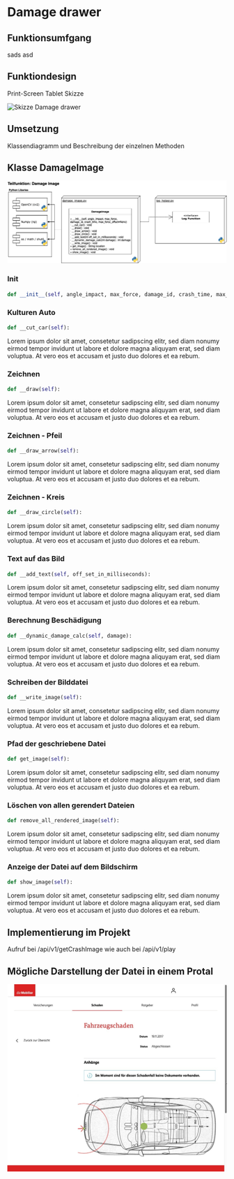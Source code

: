 # Damage drawer


## Funktionsumfgang


sads
asd



## Funktiondesign


Print-Screen Tablet
Skizze

![Skizze Damage drawer](Ximg/skizze_damage.png "Skizze Damage drawer")

## Umsetzung

Klassendiagramm und Beschreibung der einzelnen Methoden

## Klasse DamageImage

![Klassendiagramm Damage drawer](img/STARTHack_damage_image.png "Klassendiagramm Damage drawer")

### Init

```python
def __init__(self, angle_impact, max_force, damage_id, crash_time, max_force_offset=None):
```

### Kulturen Auto 

```python
def __cut_car(self):
```

Lorem ipsum dolor sit amet, consetetur sadipscing elitr, sed diam nonumy eirmod tempor invidunt ut labore et dolore magna aliquyam erat, sed diam voluptua. At vero eos et accusam et justo duo dolores et ea rebum.


### Zeichnen

```python
def __draw(self):
```

Lorem ipsum dolor sit amet, consetetur sadipscing elitr, sed diam nonumy eirmod tempor invidunt ut labore et dolore magna aliquyam erat, sed diam voluptua. At vero eos et accusam et justo duo dolores et ea rebum.


### Zeichnen - Pfeil

```python
def __draw_arrow(self):
```

Lorem ipsum dolor sit amet, consetetur sadipscing elitr, sed diam nonumy eirmod tempor invidunt ut labore et dolore magna aliquyam erat, sed diam voluptua. At vero eos et accusam et justo duo dolores et ea rebum.


### Zeichnen - Kreis

```python
def __draw_circle(self):
```

Lorem ipsum dolor sit amet, consetetur sadipscing elitr, sed diam nonumy eirmod tempor invidunt ut labore et dolore magna aliquyam erat, sed diam voluptua. At vero eos et accusam et justo duo dolores et ea rebum.


### Text auf das Bild 

```python
def __add_text(self, off_set_in_milliseconds):
```

Lorem ipsum dolor sit amet, consetetur sadipscing elitr, sed diam nonumy eirmod tempor invidunt ut labore et dolore magna aliquyam erat, sed diam voluptua. At vero eos et accusam et justo duo dolores et ea rebum.


### Berechnung Beschädigung

```python
def __dynamic_damage_calc(self, damage):
```

Lorem ipsum dolor sit amet, consetetur sadipscing elitr, sed diam nonumy eirmod tempor invidunt ut labore et dolore magna aliquyam erat, sed diam voluptua. At vero eos et accusam et justo duo dolores et ea rebum.

### Schreiben der Bilddatei

```python
def __write_image(self):
```

Lorem ipsum dolor sit amet, consetetur sadipscing elitr, sed diam nonumy eirmod tempor invidunt ut labore et dolore magna aliquyam erat, sed diam voluptua. At vero eos et accusam et justo duo dolores et ea rebum.


### Pfad der geschriebene Datei

```python
def get_image(self):
```

Lorem ipsum dolor sit amet, consetetur sadipscing elitr, sed diam nonumy eirmod tempor invidunt ut labore et dolore magna aliquyam erat, sed diam voluptua. At vero eos et accusam et justo duo dolores et ea rebum.


### Löschen von allen gerendert Dateien

```python
def remove_all_rendered_image(self):
```

Lorem ipsum dolor sit amet, consetetur sadipscing elitr, sed diam nonumy eirmod tempor invidunt ut labore et dolore magna aliquyam erat, sed diam voluptua. At vero eos et accusam et justo duo dolores et ea rebum.

### Anzeige der Datei auf dem Bildschirm

```python
def show_image(self):
```

Lorem ipsum dolor sit amet, consetetur sadipscing elitr, sed diam nonumy eirmod tempor invidunt ut labore et dolore magna aliquyam erat, sed diam voluptua. At vero eos et accusam et justo duo dolores et ea rebum.


## Implementierung im Projekt

Aufruf bei /api/v1/getCrashImage wie auch bei /api/v1/play


## Mögliche Darstellung der Datei in einem Protal


![Anzeige in einem Portal](img/insurance_portal.jpeg "Damage drawer on a Portal")


